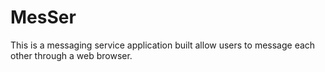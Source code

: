# MesSer

This is a messaging service application built allow users to message each other through a web browser.
